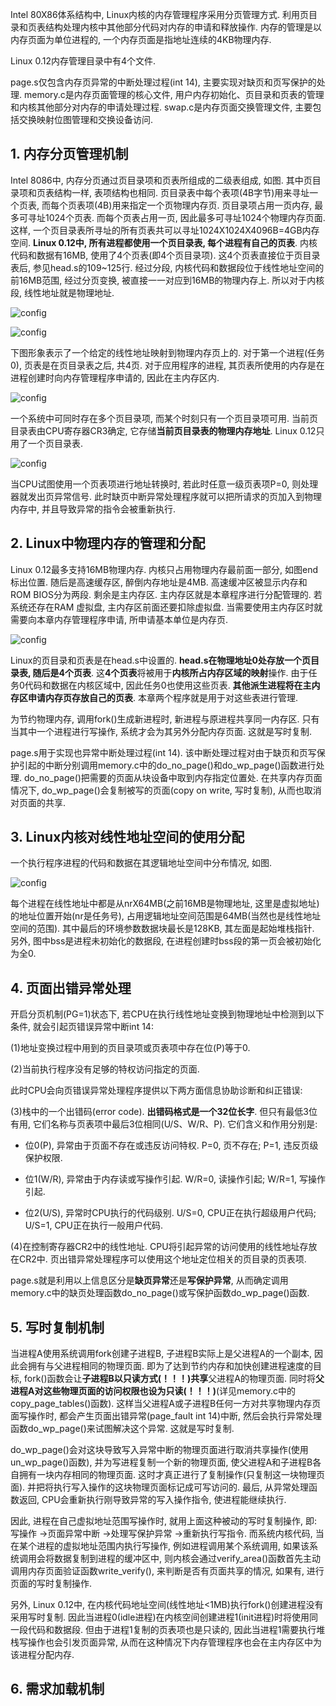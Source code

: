 Intel 80X86体系结构中, Linux内核的内存管理程序采用分页管理方式. 利用页目录和页表结构处理内核中其他部分代码对内存的申请和释放操作. 内存的管理是以内存页面为单位进程的, 一个内存页面是指地址连续的4KB物理内存. 

Linux 0.12内存管理目录中有4个文件. 

page.s仅包含内存页异常的中断处理过程(int 14), 主要实现对缺页和页写保护的处理. memory.c是内存页面管理的核心文件, 用户内存初始化、页目录和页表的管理和内核其他部分对内存的申请处理过程. swap.c是内存页面交换管理文件, 主要包括交换映射位图管理和交换设备访问. 

## 1. 内存分页管理机制

Intel 8086中, 内存分页通过页目录项和页表所组成的二级表组成, 如图. 其中页目录项和页表结构一样, 表项结构也相同. 页目录表中每个表项(4B字节)用来寻址一个页表, 而每个页表项(4B)用来指定一个页物理内存页. 页目录项占用一页内存, 最多可寻址1024个页表. 而每个页表占用一页, 因此最多可寻址1024个物理内存页面. 这样, 一个页目录表所寻址的所有页表共可以寻址1024X1024X4096B=4GB内存空间. **Linux 0.12中, 所有进程都使用一个页目录表, 每个进程有自己的页表**. 内核代码和数据有16MB, 使用了4个页表(即4个页目录项). 这4个页表直接位于页目录表后, 参见head.s的109\~125行. 经过分段, 内核代码和数据段位于线性地址空间的前16MB范围, 经过分页变换, 被直接一一对应到16MB的物理内存上. 所以对于内核段, 线性地址就是物理地址. 

![config](images/1.png)

![config](images/2.png)

下图形象表示了一个给定的线性地址映射到物理内存页上的. 对于第一个进程(任务0), 页表是在页目录表之后, 共4页. 对于应用程序的进程, 其页表所使用的内存是在进程创建时向内存管理程序申请的, 因此在主内存区内. 

![config](images/3.png)

一个系统中可同时存在多个页目录项, 而某个时刻只有一个页目录项可用. 当前页目录表由CPU寄存器CR3确定, 它存储**当前页目录表的物理内存地址**. Linux 0.12只用了一个页目录表. 

![config](images/4.png)

当CPU试图使用一个页表项进行地址转换时, 若此时任意一级页表项P=0, 则处理器就发出页异常信号. 此时缺页中断异常处理程序就可以把所请求的页加入到物理内存中, 并且导致异常的指令会被重新执行. 

## 2. Linux中物理内存的管理和分配

Linux 0.12最多支持16MB物理内存. 内核只占用物理内存最前面一部分, 如图end标出位置. 随后是高速缓存区, 醉倒内存地址是4MB. 高速缓冲区被显示内存和ROM BIOS分为两段. 剩余是主内存区. 主内存区就是本章程序进行分配管理的. 若系统还存在RAM 虚拟盘, 主内存区前面还要扣除虚拟盘. 当需要使用主内存区时就需要向本章内存管理程序申请, 所申请基本单位是内存页. 

![config](images/5.png)

Linux的页目录和页表是在head.s中设置的. **head.s在物理地址0处存放一个页目录表, 随后是4个页表**. 这**4个页表**将被用于**内核所占内存区域的映射**操作. 由于任务0代码和数据在内核区域中, 因此任务0也使用这些页表. **其他派生进程将在主内存区申请内存页存放自己的页表**. 本章两个程序就是用于对这些表进行管理. 

为节约物理内存, 调用fork()生成新进程时, 新进程与原进程共享同一内存区. 只有当其中一个进程进行写操作, 系统才会为其另外分配内存页面. 这就是写时复制. 

page.s用于实现也异常中断处理过程(int 14). 该中断处理过程对由于缺页和页写保护引起的中断分别调用memory.c中的do\_no\_page()和do\_wp\_page()函数进行处理. do\_no\_page()把需要的页面从块设备中取到内存指定位置处. 在共享内存页面情况下, do\_wp\_page()会复制被写的页面(copy on write, 写时复制), 从而也取消对页面的共享. 

## 3. Linux内核对线性地址空间的使用分配

一个执行程序进程的代码和数据在其逻辑地址空间中分布情况, 如图. 

![config](images/6.png)

每个进程在线性地址中都是从nrX64MB(之前16MB是物理地址, 这里是虚拟地址)的地址位置开始(nr是任务号), 占用逻辑地址空间范围是64MB(当然也是线性地址空间的范围). 其中最后的环境参数数据块最长是128KB, 其左面是起始堆栈指针. 另外, 图中bss是进程未初始化的数据段, 在进程创建时bss段的第一页会被初始化为全0. 

## 4. 页面出错异常处理

开启分页机制(PG=1)状态下, 若CPU在执行线性地址变换到物理地址中检测到以下条件, 就会引起页错误异常中断int 14: 

(1)地址变换过程中用到的页目录项或页表项中存在位(P)等于0. 

(2)当前执行程序没有足够的特权访问指定的页面. 

此时CPU会向页错误异常处理程序提供以下两方面信息协助诊断和纠正错误: 

(3)栈中的一个出错码(error code). **出错码格式是一个32位长字**. 但只有最低3位有用, 它们名称与页表项中最后3位相同(U/S、W/R、P). 它们含义和作用分别是: 

- 位0(P), 异常由于页面不存在或违反访问特权. P=0, 页不存在; P=1, 违反页级保护权限. 

- 位1(W/R), 异常由于内存读或写操作引起. W/R=0, 读操作引起; W/R=1, 写操作引起. 

- 位2(U/S), 异常时CPU执行的代码级别. U/S=0, CPU正在执行超级用户代码; U/S=1, CPU正在执行一般用户代码. 

(4)在控制寄存器CR2中的线性地址. CPU将引起异常的访问使用的线性地址存放在CR2中. 页出错异常处理程序可以使用这个地址定位相关的页目录的页表项. 

page.s就是利用以上信息区分是**缺页异常**还是**写保护异常**, 从而确定调用memory.c中的缺页处理函数do\_no\_page()或写保护函数do\_wp\_page()函数. 

## 5. 写时复制机制

当进程A使用系统调用fork创建子进程B, 子进程B实际上是父进程A的一个副本, 因此会拥有与父进程相同的物理页面. 即为了达到节约内存和加快创建进程速度的目标, fork()函数会让**子进程B以只读方式(！！！)共享**父进程A的物理页面. 同时将**父进程A对这些物理页面的访问权限也设为只读(！！！)**(详见memory.c中的copy\_page\_tables()函数). 这样当父进程A或子进程B任何一方对共享物理内存页面写操作时, 都会产生页面出错异常(page\_fault int 14)中断, 然后会执行异常处理函数do\_wp\_page()来试图解决这个异常. 这就是写时复制. 

do\_wp\_page()会对这块导致写入异常中断的物理页面进行取消共享操作(使用un\_wp\_page()函数), 并为写进程复制一个新的物理页面, 使父进程A和子进程B各自拥有一块内存相同的物理页面. 这时才真正进行了复制操作(只复制这一块物理页面). 并把将执行写入操作的这块物理页面标记成可写访问的. 最后, 从异常处理函数返回, CPU会重新执行刚导致异常的写入操作指令, 使进程能继续执行. 

因此, 进程在自己虚拟地址范围写操作时, 就用上面这种被动的写时复制操作, 即: 写操作 ->页面异常中断 ->处理写保护异常 ->重新执行写指令. 而系统内核代码, 当在某个进程的虚拟地址范围内执行写操作, 例如进程调用某个系统调用, 如果该系统调用会将数据复制到进程的缓冲区中, 则内核会通过verify\_area()函数首先主动调用内存页面验证函数write\_verify(), 来判断是否有页面共享的情况, 如果有, 进行页面的写时复制操作. 

另外, Linux 0.12中, 在内核代码地址空间(线性地址\<1MB)执行fork()创建进程没有采用写时复制. 因此当进程0(idle进程)在内核空间创建进程1(init进程)时将使用同一段代码和数据段. 但由于进程1复制的页表项也是只读的, 因此当进程1需要执行堆栈写操作也会引发页面异常, 从而在这种情况下内存管理程序也会在主内存区中为该进程分配内存. 
 
## 6. 需求加载机制
 
 